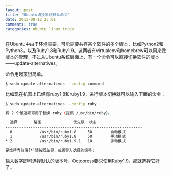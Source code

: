 ```yaml
---
layout: post
title: "Ubuntu切换系统默认命令"
date: 2013-08-12 23:01
comments: true
categories: ubuntu linux trick
---
```

在Ubuntu中由于环境需要，可能需要共存某个软件的多个版本，比如Python2和Python3，以及Ruby1.8和Ruby1.9。这两者有virtualenv和homebrew可以用来做版本的管理，不过从Ubuntu系统层面上，有一个命令可以直接切换软件的版本——update-alternatives。

命令用起来很简单。

``` bash
$ sudo update-alternatives --config command
```

<!-- more -->

比如现在机器上已经有ruby1.8和ruby1.9，进行版本切换就可以输入下面的命令：

``` bash
$ sudo update-alternatives --config ruby

有 2 个候选项可用于替换 ruby (提供 /usr/bin/ruby)。

  选择       路径              优先级  状态
------------------------------------------------------------
  0            /usr/bin/ruby1.8     50        自动模式
  1            /usr/bin/ruby1.8     50        手动模式
* 2            /usr/bin/ruby1.9.1   10        手动模式

要维持当前值[*]请按回车键，或者键入选择的编号：
```
输入数字即可选择默认的版本号，Octopress要求使用Ruby1.9，那就选择它好了。


